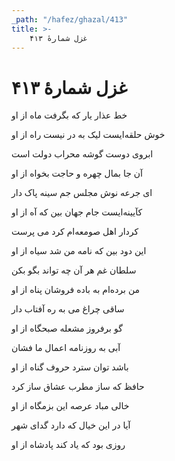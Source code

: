 ```yaml
---
_path: "/hafez/ghazal/413"
title: >-
    غزل شمارهٔ ۴۱۳
---
```

# غزل شمارهٔ ۴۱۳

<div class="b" id="bn1"><div class="m1"><p>خط عذار یار که بگرفت ماه از او</p></div>
<div class="m2"><p>خوش حلقه‌ایست لیک به در نیست راه از او</p></div></div>
<div class="b" id="bn2"><div class="m1"><p>ابروی دوست گوشه محراب دولت است</p></div>
<div class="m2"><p>آن جا بمال چهره و حاجت بخواه از او</p></div></div>
<div class="b" id="bn3"><div class="m1"><p>ای جرعه نوش مجلس جم سینه پاک دار</p></div>
<div class="m2"><p>کآیینه‌ایست جام جهان بین که آه از او</p></div></div>
<div class="b" id="bn4"><div class="m1"><p>کردار اهل صومعه‌ام کرد می پرست</p></div>
<div class="m2"><p>این دود بین که نامه من شد سیاه از او</p></div></div>
<div class="b" id="bn5"><div class="m1"><p>سلطان غم هر آن چه تواند بگو بکن</p></div>
<div class="m2"><p>من برده‌ام به باده فروشان پناه از او</p></div></div>
<div class="b" id="bn6"><div class="m1"><p>ساقی چراغ می به ره آفتاب دار</p></div>
<div class="m2"><p>گو برفروز مشعله صبحگاه از او</p></div></div>
<div class="b" id="bn7"><div class="m1"><p>آبی به روزنامه اعمال ما فشان</p></div>
<div class="m2"><p>باشد توان سترد حروف گناه از او</p></div></div>
<div class="b" id="bn8"><div class="m1"><p>حافظ که ساز مطرب عشاق ساز کرد</p></div>
<div class="m2"><p>خالی مباد عرصه این بزمگاه از او</p></div></div>
<div class="b" id="bn9"><div class="m1"><p>آیا در این خیال که دارد گدای شهر</p></div>
<div class="m2"><p>روزی بود که یاد کند پادشاه از او</p></div></div>
